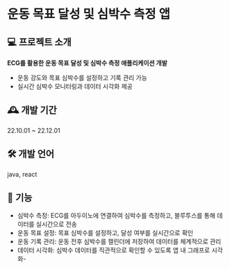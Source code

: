 # 운동 목표 달성 및 심박수 측정 앱

## 💻 프로젝트 소개
**ECG를 활용한 운동 목표 달성 및 심박수 측정 애플리케이션 개발**
- 운동 강도와 목표 심박수를 설정하고 기록 관리 가능
- 실시간 심박수 모니터링과 데이터 시각화 제공

## 🕰️ 개발 기간
22.10.01 ~ 22.12.01

## 🛠️ 개발 언어
java, react

## 📌 기능
- 심박수 측정: ECG를 아두이노에 연결하여 심박수를 측정하고, 블루투스를 통해 데이터를 실시간으로 전송
- 운동 목표 설정: 목표 심박수를 설정하고, 달성 여부를 실시간으로 확인
- 운동 기록 관리: 운동 전후 심박수를 캘린더에 저장하여 데이터를 체계적으로 관리
- 데이터 시각화: 심박수 데이터를 직관적으로 확인할 수 있도록 앱 내 그래프로 시각화-
